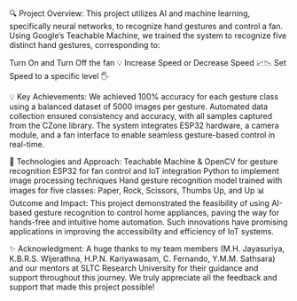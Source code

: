 🔍 Project Overview: This project utilizes AI and machine learning, specifically neural networks, to recognize hand gestures and control a fan. Using Google’s Teachable Machine, we trained the system to recognize five distinct hand gestures, corresponding to:

Turn On and Turn Off the fan 💡
Increase Speed or Decrease Speed 📈📉
Set Speed to a specific level 🖐️

💡 Key Achievements:
We achieved 100% accuracy for each gesture class using a balanced dataset of 5000 images per gesture. Automated data collection ensured consistency and accuracy, with all samples captured from the CZone library. The system integrates ESP32 hardware, a camera module, and a fan interface to enable seamless gesture-based control in real-time.

🎯 Technologies and Approach:
Teachable Machine & OpenCV for gesture recognition ESP32 for fan control and IoT integration Python to implement image processing techniques Hand gesture recognition model trained with images for five classes: Paper, Rock, Scissors, Thumbs Up, and Up 📊 Outcome and Impact: This project demonstrated the feasibility of using AI-based gesture recognition to control home appliances, paving the way for hands-free and intuitive home automation. Such innovations have promising applications in improving the accessibility and efficiency of IoT systems.

✨ Acknowledgment: A huge thanks to my team members (M.H. Jayasuriya, K.B.R.S. Wijerathna, H.P.N. Kariyawasam, C. Fernando, Y.M.M. Sathsara) and our mentors at SLTC Research University for their guidance and support throughout this journey. We truly appreciate all the feedback and support that made this project possible!
